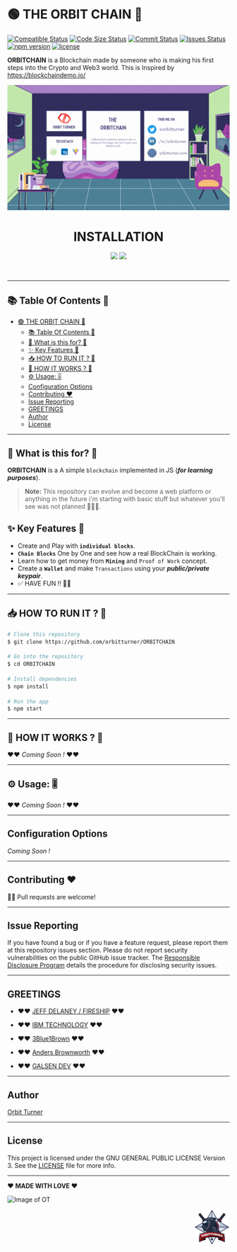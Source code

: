 # 🟢 THE ORBIT CHAIN 🔗
[![Compatible Status](https://img.shields.io/badge/works%20with-PS1-blue)](https://github.com/orbitturner/ORBITCHAIN)
[![Code Size Status](https://img.shields.io/github/languages/code-size/orbitturner/ORBITCHAIN)](https://github.com/orbitturner/ORBITCHAIN)
[![Commit Status](https://img.shields.io/github/commit-activity/m/orbitturner/ORBITCHAIN?color=red)](https://github.com/orbitturner/ORBITCHAIN)
[![Issues Status](https://img.shields.io/github/issues/orbitturner/ORBITCHAIN)](https://github.com/orbitturner/ORBITCHAIN)
[![npm version](https://img.shields.io/npm/v/ORBITCHAIN.svg)](https://github.com/orbitturner/ORBITCHAIN) [![license](https://img.shields.io/npm/l/ORBITCHAIN.svg)](https://github.com/orbitturner/ORBITCHAIN)

**ORBITCHAIN** is a Blockchain made by someone who is making his first steps into the Crypto and Web3 world. This is Inspired by https://blockchaindemo.io/

<p align="center">
  <a href="http://orbitturner.com/"><img src="./.repo-assets/images/GITHUB-REPOS-COVER.gif" width="auto" alt="ORBITCHAIN COVER"/></a>
</p>


<h1 align="center">INSTALLATION</h1>
<p align="center">
<a href="https://github.com/orbitturner/ORBITCHAIN"><img src="https://img.shields.io/badge/DOWNLOAD-LATEST%20VERSION-lime?style=for-the-badge&logo=docusign&logoColor=lime"></a>
<a href="https://github.com/orbitturner/ORBITCHAIN/issues/new/choose"><img src="https://img.shields.io/badge/ISSUES-CREATE%20AN%20ISSUE-crimson?style=for-the-badge&logo=indeed&logoColor=CRIMSON"></a>
</p>
<br/>

___
## 📚 Table Of Contents 📑
- [🟢 THE ORBIT CHAIN 🔗](#---the-orbit-chain---)
  * [📚 Table Of Contents 📑](#---table-of-contents---)
  * [💨 What is this for? 🤔](#---what-is-this-for----)
  * [✨ Key Features 🎯](#--key-features---)
  * [📥 HOW TO RUN IT ? 🔰](#---how-to-run-it-----)
  * [🤔 HOW IT WORKS ? 🤔](#---how-it-works-----)
  * [⚙ Usage:  🎚](#--usage-----)
  * [Configuration Options](#configuration-options)
  * [Contributing ❤](#contributing--)
  * [Issue Reporting](#issue-reporting)
  * [GREETINGS](#greetings)
  * [Author](#author)
  * [License](#license)


___

## 💨 What is this for? 🤔

**ORBITCHAIN** is a A simple `blockchain` implemented in JS (***for learning purposes***).


> **Note:** This repository can evolve and become a web platform or anything in the future i'm starting with basic stuff but whatever you'll see was not planned 🤦🏿‍♂️.



## ✨ Key Features 🎯

* Create and Play with **`individual blocks`**.
* **`Chain Blocks`** One by One and see how a real BlockChain is working.
* Learn how to get money from **`Mining`** and `Proof of Work` concept.
* Create a **`Wallet`** and make `Transactions` using your ***public/private keypair***.
* ✅ HAVE FUN !! 🥳🥳

___

## 📥 HOW TO RUN IT ? 🔰

```bash
# Clone this repository
$ git clone https://github.com/orbitturner/ORBITCHAIN

# Go into the repository
$ cd ORBITCHAIN

# Install dependencies
$ npm install

# Run the app
$ npm start
```


___
## 🤔 HOW IT WORKS ? 🤔

❤❤ *Coming Soon !* ❤❤

___



## ⚙ Usage:  🎚

❤❤ *Coming Soon !* ❤❤


___
## Configuration Options

*Coming Soon !*
___
## Contributing ❤

👋🏾 Pull requests are welcome! 
___

## Issue Reporting

If you have found a bug or if you have a feature request, please report them at this repository issues section. Please do not report security vulnerabilities on the public GitHub issue tracker. The [Responsible Disclosure Program](mailto:support@orbitturner.com) details the procedure for disclosing security issues.
___

## GREETINGS
* ❤❤ [JEFF DELANEY / FIRESHIP](https://www.youtube.com/c/Fireship) ❤❤

* ❤❤ [IBM TECHNOLOGY](https://www.youtube.com/watch?v=QphJEO9ZX6s) ❤❤

* ❤❤ [3Blue1Brown](https://youtu.be/bBC-nXj3Ng4) ❤❤

* ❤❤ [Anders Brownworth](https://youtu.be/_160oMzblY8) ❤❤

* ❤❤ [GALSEN DEV](https://discord.gg/zVm5gNnRnK) ❤❤


___
## Author

[Orbit Turner](https://orbitturner.com)

___
## License

This project is licensed under the GNU GENERAL PUBLIC LICENSE Version 3. See the [LICENSE](LICENSE) file for more info.
______________________________________________________
**❤ MADE WITH LOVE ❤**

![Image of OT](https://raw.githubusercontent.com/orbitturner/orbitturner/master/LOGO-OT.png)

<img src="https://github.com/orbitturner/challenger/blob/master/images/OrbitTurner_Gaming_GitHubBadge.png?raw=true" align="right" />
